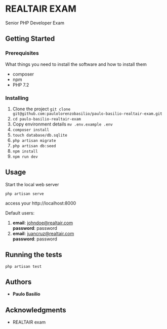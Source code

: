 # REALTAIR EXAM

Senior PHP Developer Exam

## Getting Started

### Prerequisites

What things you need to install the software and how to install them

* composer
* npm
* PHP 7.2

### Installing
1. Clone the project
`git clone git@github.com:paulolorenzobasilio/paulo-basilio-realtair-exam.git`
2. `cd paulo-basilio-realtair-exam`
3. Copy environment details
`mv .env.example .env`
4. `composer install`
5. `touch database/db.sqlite`
6. `php artisan migrate`
7. `php artisan db:seed`
8. `npm install`
9. `npm run dev`

## Usage
Start the local web server
```
php artisan serve
```
access your http://localhost:8000


Default users:
1. **email**: johndoe@realtair.com <br>
**password**: password 
2. **email**: juancruz@realtair.com <br>
**password**: password

## Running the tests
```
php artisan test
```

## Authors
* **Paulo Basilio**

## Acknowledgments
* REALTAIR exam

